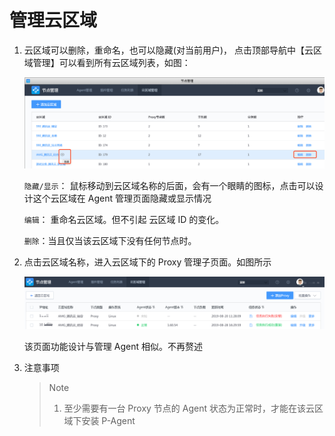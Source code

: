 # 管理云区域

1. 云区域可以删除，重命名，也可以隐藏(对当前用户)， 点击顶部导航中【云区域管理】可以看到所有云区域列表，如图：

   ![644089](../assets/cloud_manage/image-20190915233644089.png)

   `隐藏/显示`： 鼠标移动到云区域名称的后面，会有一个眼睛的图标，点击可以设计这个云区域在 Agent 管理页面隐藏或显示情况

   `编辑`： 重命名云区域。但不引起 云区域 ID 的变化。

   `删除`：当且仅当该云区域下没有任何节点时。



2. 点击云区域名称，进入云区域下的 Proxy 管理子页面。如图所示

   ![011296](../assets/cloud_manage/image-20190915234011296.png)

   该页面功能设计与管理 Agent 相似。不再赘述

3. 注意事项

   > Note
   >
   > 1. 至少需要有一台 Proxy 节点的 Agent 状态为正常时，才能在该云区域下安装 P-Agent
